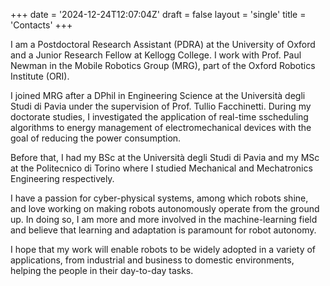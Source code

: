 +++
date = '2024-12-24T12:07:04Z'
draft = false
layout = 'single'
title = 'Contacts'
+++

I am a Postdoctoral Research Assistant (PDRA) at the University of Oxford and a Junior Research Fellow at Kellogg College. I work with Prof. Paul Newman in the Mobile Robotics Group (MRG), part of the Oxford Robotics Institute (ORI).

I joined MRG after a DPhil in Engineering Science at the Università degli Studi di Pavia under the supervision of Prof. Tullio Facchinetti. During my doctorate studies, I investigated the application of real-time sscheduling algorithms to energy management of electromechanical devices with the goal of reducing the power consumption.

Before that, I had my BSc at the Università degli Studi di Pavia and my MSc at the Politecnico di Torino where I studied Mechanical and Mechatronics Engineering respectively.

I have a passion for cyber-physical systems, among which robots shine, and love working on making robots autonomously operate from the ground up. In doing so, I am more and more involved in the machine-learning field and believe that learning and adaptation is paramount for robot autonomy.

I hope that my work will enable robots to be widely adopted in a variety of applications, from industrial and business to domestic environments, helping the people in their day-to-day tasks.
